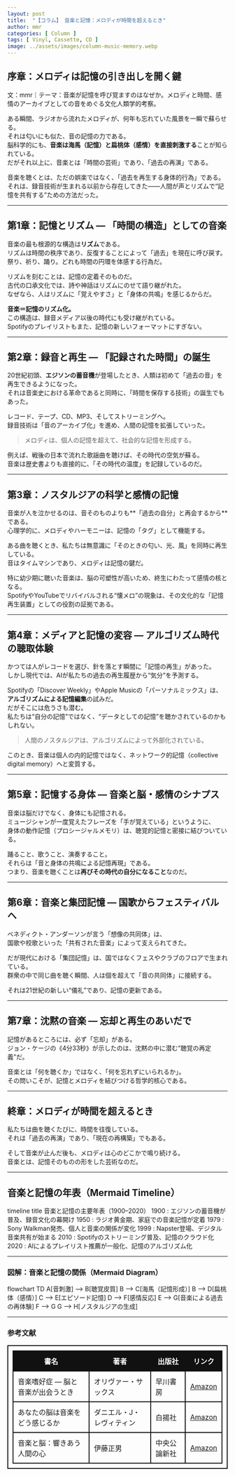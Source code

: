 ```yaml
---
layout: post
title:  "【コラム】 音楽と記憶：メロディが時間を超えるとき"
author: mmr
categories: [ Column ]
tags: [ Vinyl, Cassette, CD ]
image: ../assets/images/column-music-memory.webp
---
```


## 序章：メロディは記憶の引き出しを開く鍵


文：mmr｜テーマ：音楽が記憶を呼び覚ますのはなぜか。メロディと時間、感情のアーカイブとしての音をめぐる文化人類学的考察。

ある瞬間、ラジオから流れたメロディが、何年も忘れていた風景を一瞬で蘇らせる。  
それは匂いにも似た、音の記憶の力である。  
脳科学的にも、**音楽は海馬（記憶）と扁桃体（感情）を直接刺激する**ことが知られている。  
だがそれ以上に、音楽とは「時間の芸術」であり、「過去の再演」である。  

音楽を聴くとは、ただの娯楽ではなく、「過去を再生する身体的行為」である。  
それは、録音技術が生まれる以前から存在してきた——人間が声とリズムで“記憶を共有する”ための方法だった。

---

<style type="text/css">

table, td, th {
border: 2px #111 solid;
width: auto;
padding: 10px; 
}
th {
background-color: #111;
color: #fff;
}
</style>


## 第1章：記憶とリズム — 「時間の構造」としての音楽

音楽の最も根源的な構造は**リズム**である。  
リズムは時間の秩序であり、反復することによって「過去」を現在に呼び戻す。  
祭り、祈り、踊り。どれも時間の円環を体感する行為だ。

リズムを刻むことは、記憶の定着そのものだ。  
古代の口承文化では、詩や神話はリズムにのせて語り継がれた。  
なぜなら、人はリズムに「覚えやすさ」と「身体の共鳴」を感じるからだ。  

**音楽＝記憶のリズム化。**  
この構造は、録音メディア以後の時代にも受け継がれている。  
Spotifyのプレイリストもまた、記憶の新しいフォーマットにすぎない。

---

## 第2章：録音と再生 — 「記録された時間」の誕生

20世紀初頭、**エジソンの蓄音機**が登場したとき、人類は初めて「過去の音」を再生できるようになった。  
それは音楽史における革命であると同時に、「時間を保存する技術」の誕生でもあった。  

レコード、テープ、CD、MP3、そしてストリーミングへ。  
録音技術は「音のアーカイブ化」を進め、人間の記憶を拡張していった。  

> メロディは、個人の記憶を超えて、社会的な記憶を形成する。  

例えば、戦後の日本で流れた歌謡曲を聴けば、その時代の空気が蘇る。  
音楽は歴史書よりも直接的に、「その時代の温度」を記録しているのだ。

---

## 第3章：ノスタルジアの科学と感情の記憶

音楽が人を泣かせるのは、音そのものよりも**「過去の自分」と再会するから**である。  
心理学的に、メロディやハーモニーは、記憶の「タグ」として機能する。  

ある曲を聴くとき、私たちは無意識に「そのときの匂い、光、風」を同時に再生している。  
音はタイムマシンであり、メロディは記憶の鍵だ。  

特に幼少期に聴いた音楽は、脳の可塑性が高いため、終生にわたって感情の核となる。  
SpotifyやYouTubeでリバイバルされる“懐メロ”の現象は、その文化的な「記憶再生装置」としての役割の証拠である。

---

## 第4章：メディアと記憶の変容 — アルゴリズム時代の聴取体験

かつては人がレコードを選び、針を落とす瞬間に「記憶の再生」があった。  
しかし現代では、AIが私たちの過去の再生履歴から“気分”を予測する。  

Spotifyの「Discover Weekly」やApple Musicの「パーソナルミックス」は、**アルゴリズムによる記憶編集**の試みだ。  
だがそこには危うさも潜む。  
私たちは“自分の記憶”ではなく、“データとしての記憶”を聴かされているのかもしれない。  

> 人間のノスタルジアは、アルゴリズムによって外部化されている。

このとき、音楽は個人の内的記憶ではなく、ネットワーク的記憶（collective digital memory）へと変質する。

---

## 第5章：記憶する身体 — 音楽と脳・感情のシナプス

音楽は脳だけでなく、身体にも記憶される。  
ミュージシャンが一度覚えたフレーズを「手が覚えている」というように、  
身体の動作記憶（プロシージャルメモリ）は、聴覚的記憶と密接に結びついている。  

踊ること、歌うこと、演奏すること。  
それらは「音と身体の共鳴による記憶再現」である。  
つまり、音楽を聴くことは**再びその時代の自分になること**なのだ。  

---

## 第6章：音楽と集団記憶 — 国歌からフェスティバルへ

ベネディクト・アンダーソンが言う「想像の共同体」は、  
国歌や校歌といった「共有された音楽」によって支えられてきた。  

だが現代における「集団記憶」は、国ではなくフェスやクラブのフロアで生まれている。  
群衆の中で同じ曲を聴く瞬間、人は個を超えて「音の共同体」に接続する。  

それは21世紀の新しい“儀礼”であり、記憶の更新である。  

---

## 第7章：沈黙の音楽 — 忘却と再生のあいだで

記憶があるところには、必ず「忘却」がある。  
ジョン・ケージの《4分33秒》が示したのは、沈黙の中に潜む“聴覚の再定義”だ。  

音楽とは「何を聴くか」ではなく、「何を忘れずにいられるか」。  
その問いこそが、記憶とメロディを結びつける哲学的核心である。

---

## 終章：メロディが時間を超えるとき

私たちは曲を聴くたびに、時間を往復している。  
それは「過去の再演」であり、「現在の再構築」でもある。  

そして音楽が止んだ後も、メロディは心のどこかで鳴り続ける。  
音楽とは、記憶そのものの形をした芸術なのだ。

---

## 音楽と記憶の年表（Mermaid Timeline）

<div class="mermaid">

timeline
    title 音楽と記憶の主要年表（1900–2020）
    1900 : エジソンの蓄音機が普及、録音文化の幕開け
    1950 : ラジオ黄金期、家庭での音楽記憶が定着
    1979 : Sony Walkman発売、個人と音楽の関係が変化
    1999 : Napster登場、デジタル音楽共有が始まる
    2010 : Spotifyのストリーミング普及、記憶のクラウド化
    2020 : AIによるプレイリスト推薦が一般化、記憶のアルゴリズム化

</div>

---

### 図解：音楽と記憶の関係（Mermaid Diagram）

<div class="mermaid">

flowchart TD
    A[音刺激] --> B[聴覚皮質]
    B --> C[海馬（記憶形成）]
    B --> D[扁桃体（感情）]
    C --> E[エピソード記憶]
    D --> F[感情反応]
    E --> G[音楽による過去の再体験]
    F --> G
    G --> H[ノスタルジアの生成]

</div>

---

### 参考文献

| 書名 | 著者 | 出版社 | リンク |
|------|-------|----------|---------------|
| 音楽嗜好症 ― 脳と音楽が出会うとき | オリヴァー・サックス | 早川書房 | [Amazon](https://amzn.to/3IVGnc9) |
| あなたの脳は音楽をどう感じるか | ダニエル・J・レヴィティン | 白揚社 | [Amazon](https://amzn.to/43k1Hig) |
| 音楽と脳：響きあう人間の心 | 伊藤正男 | 中央公論新社 | [Amazon](https://amzn.to/3Wd4DJI) |


